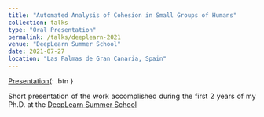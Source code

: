 ```yaml
---
title: "Automated Analysis of Cohesion in Small Groups of Humans"
collection: talks
type: "Oral Presentation"
permalink: /talks/deeplearn-2021
venue: "DeepLearn Summer School"
date: 2021-07-27
location: "Las Palmas de Gran Canaria, Spain"
---
```

[Presentation](https://lucienmaman.github.io/files/video_deeplearn.mp4){: .btn }
<p align="justify">Short presentation of the work accomplished during the first 2 years of my Ph.D. at the <a href="https://irdta.eu/deeplearn2021s/" target="_blank">DeepLearn Summer School</a></p>
